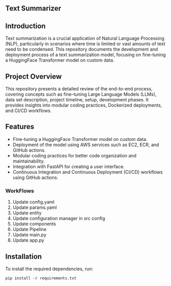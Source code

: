 ## Text Summarizer

## Introduction
Text summarization is a crucial application of Natural Language Processing (NLP), particularly in scenarios where time is limited or vast amounts of text need to be condensed. This repository documents the development and deployment process of a text summarization model, focusing on fine-tuning a HuggingFace Transformer model on custom data.

## Project Overview
This repository presents a detailed review of the end-to-end process, covering concepts such as fine-tuning Large Language Models (LLMs), data set description, project timeline, setup, development phases. It provides insights into modular coding practices, Dockerized deployments, and CI/CD workflows.

## Features
- Fine-tuning a HuggingFace Transformer model on custom data.
- Deployment of the model using AWS services such as EC2, ECR, and GitHub actions.
- Modular coding practices for better code organization and maintainability.
- Integration with FastAPI for creating a user interface.
- Continuous Integration and Continuous Deployment (CI/CD) workflows using GitHub actions.

### WorkFlows
1. Update config.yaml
2. Update params.yaml
3. Update entity 
4. Update configuration manager in src config
5. Update components
6. Update Pipeline
7. Update main.py
8. Update app.py

## Installation
To install the required dependencies, run:

``` pip install -r requirements.txt ```
